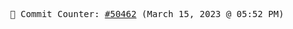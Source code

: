 <p align="center">
    <samp>
        📮 Commit Counter: <a href="https://github.com/Javascript-void0/Javascript-void0/commits/main">#50462</a> (March 15, 2023 @ 05:52 PM)
    </samp>
</p>